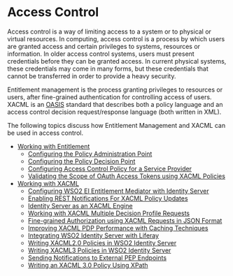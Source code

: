 # Access Control

Access control is a way of limiting access to a system or to physical or
virtual resources. In computing, access control is a process by which
users are granted access and certain privileges to systems, resources or
information. In older access control systems, users must present
credentials before they can be granted access. In current physical
systems, these credentials may come in many forms, but these credentials
that cannot be transferred in order to provide a heavy security.

Entitlement management is the process granting privileges to resources
or users, after fine-grained authentication for controlling access of
users. XACML is an [OASIS](http://www.oasis-open.org) standard that
describes both a policy language and an access control decision
request/response language (both written in XML).

The following topics discuss how Entitlement Management and XACML can be
used in access control.

-   [Working with Entitlement](_Working_with_Entitlement_)
    -   [Configuring the Policy Administration
        Point](../../tutorials/configuring-the-policy-administration-point)
    -   [Configuring the Policy Decision
        Point](_Configuring_the_Policy_Decision_Point_)
    -   [Configuring Access Control Policy for a Service
        Provider](_Configuring_Access_Control_Policy_for_a_Service_Provider_)
    -   [Validating the Scope of OAuth Access Tokens using XACML
        Policies](_Validating_the_Scope_of_OAuth_Access_Tokens_using_XACML_Policies_)
-   [Working with XACML](_Working_with_XACML_)
    -   [Configuring WSO2 EI Entitlement Mediator with Identity
        Server](../../tutorials/configuring-wso2-ei-entitlement-mediator-with-identity-server)
    -   [Enabling REST Notifications For XACML Policy
        Updates](../../tutorials/enabling-rest-notifications-for-xacml-policy-updates)
    -   [Identity Server as an XACML
        Engine](../../tutorials/identity-server-as-an-xacml-engine)
    -   [Working with XACML Multiple Decision Profile
        Requests](../../tutorials/working-with-xacml-multiple-decision-profile-requests)
    -   [Fine-grained Authorization using XACML Requests in JSON
        Format](../../tutorials/fine-grained-authorization-using-xacml-requests-in-json-format)
    -   [Improving XACML PDP Performance with Caching
        Techniques](../../tutorials/improving-xacml-pdp-performance-with-caching-techniques)
    -   [Integrating WSO2 Identity Server with
        Liferay](../../tutorials/integrating-wso2-identity-server-with-liferay)
    -   [Writing XACML2.0 Policies in WSO2 Identity
        Server](../../tutorials/writing-xacml2.0-policies-in-wso2-identity-server)
    -   [Writing XACML3 Policies in WSO2 Identity
        Server](../../tutorials/writing-xacml3-policies-in-wso2-identity-server)
    -   [Sending Notifications to External PEP
        Endpoints](../../tutorials/sending-notifications-to-external-pep-endpoints)
    -   [Writing an XACML 3.0 Policy Using
        XPath](../../tutorials/writing-an-xacml-3.0-policy-using-xpath)
